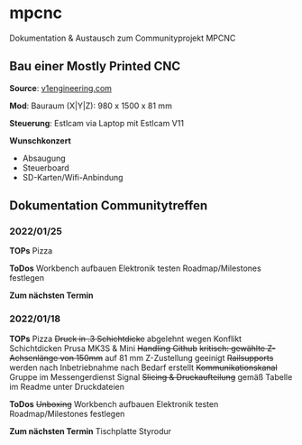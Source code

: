 # mpcnc
Dokumentation &amp; Austausch zum Communityprojekt MPCNC

## Bau einer Mostly Printed CNC

**Source**: [v1engineering.com](https://www.v1engineering.com)

**Mod**: Bauraum (X|Y|Z): 980 x 1500 x 81 mm

**Steuerung**: Estlcam via Laptop mit Estlcam V11

**Wunschkonzert**

- Absaugung
- Steuerboard
- SD-Karten/Wifi-Anbindung

## Dokumentation Communitytreffen

### 2022/01/25

**TOPs**
Pizza

**ToDos**
Workbench aufbauen
Elektronik testen
Roadmap/Milestones festlegen

**Zum nächsten Termin**


### 2022/01/18

**TOPs**
Pizza
~~Druck in .3 Schichtdicke~~ abgelehnt wegen Konflikt Schichtdicken Prusa MK3S & Mini
~~Handling Github~~
~~kritisch: gewählte Z-Achsenlänge von 150mm~~ auf 81 mm Z-Zustellung geeinigt
~~Railsupports~~ werden nach Inbetriebnahme nach Bedarf erstellt
~~Kommunikationskanal~~ Gruppe im Messengerdienst Signal
~~Slicing & Druckaufteilung~~ gemäß Tabelle im Readme unter Druckdateien

**ToDos**
~~Unboxing~~
Workbench aufbauen
Elektronik testen
Roadmap/Milestones festlegen

**Zum nächsten Termin**
Tischplatte
Styrodur
